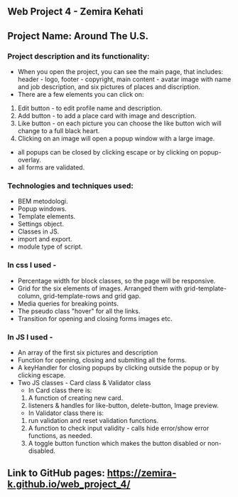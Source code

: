 ## Web Project 4 - Zemira Kehati

## Project Name: Around The U.S.

### Project description and its functionality: 
* When you open the project, you can see the main page, that includes: header - logo, footer - copyright, main content - avatar image with name and job description, and six pictures of places and discription.
* There are a few elements you can click on:
1. Edit button - to edit profile name and description.
2. Add button - to add a place card with image and description.
3. Like button - on each picture you can choose the like button wich will change to a full black heart.
4. Clicking on an image will open a popup window with a large image.
* all popups can be closed by clicking escape or by clicking on popup-overlay.
* all forms are validated.

### Technologies and techniques used: 
* BEM metodologi.
* Popup windows.
* Template elements.
* Settings object.
* Classes in JS.
* import and export.
* module type of script.

### In css I used - 
* Percentage width for block classes, so the page will be responsive. 
* Grid for the six elements of images. Arranged them with grid-template-column, grid-template-rows and grid gap. 
* Media queries for breaking points. 
* The pseudo class "hover" for all the links.
* Transition for opening and closing forms images etc.

### In JS I used - 
* An array of the first six pictures and description
* Function for opening, closing and submiting all the forms.
* A keyHandler for closing popups by clicking outside the popup or by clicking escape.
* Two JS classes - Card class & Validator class
  * In Card class there is:
  1. A function of creating new card.
  2. listeners & handles for like-button, delete-button, Image preview.
  * In Validator class there is:
  1. run validation and reset validation functions.
  2. A function to check input validity - calls hide error/show error functions, as needed.
  3. A toggle button function which makes the button disabled or non-disabled.


## Link to GitHub pages: https://zemira-k.github.io/web_project_4/
